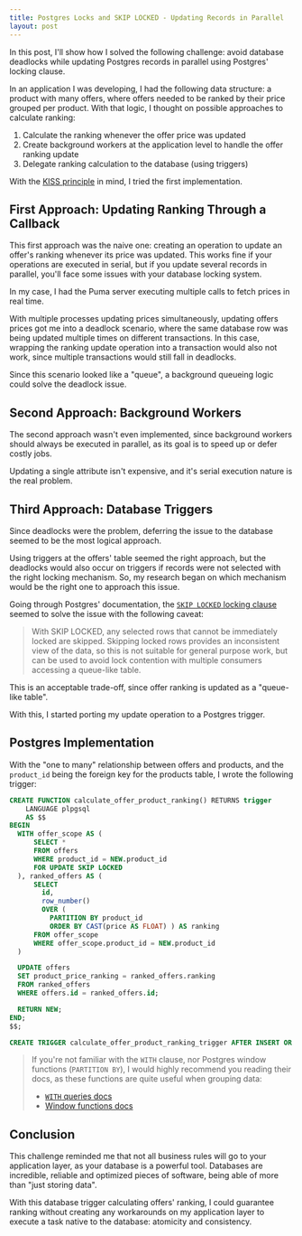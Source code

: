 ```yaml
---
title: Postgres Locks and SKIP LOCKED - Updating Records in Parallel
layout: post
---
```


In this post, I'll show how I solved the following challenge: avoid database deadlocks while updating Postgres records
in parallel using Postgres' locking clause.

In an application I was developing, I had the following data structure: a product with many offers, where offers needed
to be ranked by their price grouped per product. With that logic, I thought on possible approaches to calculate ranking:

1. Calculate the ranking whenever the offer price was updated
2. Create background workers at the application level to handle the offer ranking update
3. Delegate ranking calculation to the database (using triggers)

With the [KISS principle](https://en.wikipedia.org/wiki/KISS_principle) in mind, I tried the first implementation.

## First Approach: Updating Ranking Through a Callback

This first approach was the naive one: creating an operation to update an offer's ranking whenever its price was updated.
This works fine if your operations are executed in serial, but if you update several records in parallel, you'll face some
issues with your database locking system.

In my case, I had the Puma server executing multiple calls to fetch prices in real time.

With multiple processes updating prices simultaneously, updating offers prices got me into a deadlock scenario,
where the same database row was being updated multiple times on different transactions. In this case, wrapping the ranking
update operation into a transaction would also not work, since multiple transactions would still fall in deadlocks. 

Since this scenario looked like a "queue", a background queueing logic could solve the deadlock issue.

## Second Approach: Background Workers

The second approach wasn't even implemented, since background workers should always be executed in parallel, as its goal is
to speed up or defer costly jobs.

Updating a single attribute isn't expensive, and it's serial execution nature is the real problem.

## Third Approach: Database Triggers

Since deadlocks were the problem, deferring the issue to the database seemed to be the most logical approach.

Using triggers at the offers' table seemed the right approach, but the deadlocks would also occur on triggers if records
were not selected with the right locking mechanism. So, my research began on which mechanism would be the right one to
approach this issue.

Going through Postgres' documentation, the [`SKIP LOCKED` locking clause](https://www.postgresql.org/docs/10/static/sql-select.html#SQL-FOR-UPDATE-SHARE)
seemed to solve the issue with the following caveat:

> With SKIP LOCKED, any selected rows that cannot be immediately locked are skipped. Skipping locked rows provides an
> inconsistent view of the data, so this is not suitable for general purpose work, but can be used to avoid lock contention
> with multiple consumers accessing a queue-like table.

This is an acceptable trade-off, since offer ranking is updated as a "queue-like table".

With this, I started porting my update operation to a Postgres trigger.

## Postgres Implementation

With the "one to many" relationship between offers and products, and the `product_id` being the foreign key for the products
table, I wrote the following trigger: 

```sql
CREATE FUNCTION calculate_offer_product_ranking() RETURNS trigger
    LANGUAGE plpgsql
    AS $$
BEGIN
  WITH offer_scope AS (
      SELECT *
      FROM offers
      WHERE product_id = NEW.product_id
      FOR UPDATE SKIP LOCKED
  ), ranked_offers AS (
      SELECT
        id,
        row_number()
        OVER (
          PARTITION BY product_id
          ORDER BY CAST(price AS FLOAT) ) AS ranking
      FROM offer_scope
      WHERE offer_scope.product_id = NEW.product_id
  )

  UPDATE offers
  SET product_price_ranking = ranked_offers.ranking
  FROM ranked_offers
  WHERE offers.id = ranked_offers.id;

  RETURN NEW;
END;
$$;

CREATE TRIGGER calculate_offer_product_ranking_trigger AFTER INSERT OR UPDATE OF price ON offers FOR EACH ROW EXECUTE PROCEDURE calculate_offer_product_ranking();
```

> If you're not familiar with the `WITH` clause, nor Postgres window functions (`PARTITION BY`), I would highly recommend
> you reading their docs, as these functions are quite useful when grouping data:
> 
> - [`WITH` queries docs](https://www.postgresql.org/docs/current/static/queries-with.html)
> - [Window functions docs](https://www.postgresql.org/docs/current/static/tutorial-window.html)

## Conclusion

This challenge reminded me that not all business rules will go to your application layer, as your database is a powerful
tool. Databases are incredible, reliable and optimized pieces of software, being able of more than "just storing data".

With this database trigger calculating offers' ranking, I could guarantee ranking without creating any workarounds on my
application layer to execute a task native to the database: atomicity and consistency. 
